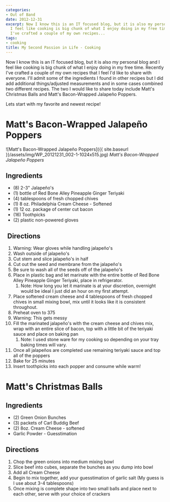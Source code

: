 ```yaml
---
categories:
- Out of Band
date: 2012-12-31
excerpt: Now I know this is an IT focused blog, but it is also my personal blog and
  I feel like cooking is big chunk of what I enjoy doing in my free time. Recently
  I've crafted a couple of my own recipes...
tags:
- cooking
title: My Second Passion in Life - Cooking
---
```


Now I know this is an IT focused blog, but it is also my personal blog and I feel like cooking is big chunk of what I enjoy doing in my free time. Recently I've crafted a couple of my own recipes that I feel I'd like to share with everyone. I'll admit some of the ingredients I found in other recipes but I did add additional things/adjusted measurements and in some cases combined two different recipes. The two I would like to share today include Matt's Christmas Balls and Matt's Bacon-Wrapped Jalapeño Poppers.

Lets start with my favorite and newest recipe!

# Matt's Bacon-Wrapped Jalapeño Poppers

![Matt's Bacon-Wrapped Jalapeño Poppers]({{ site.baseurl }}/assets/img/WP_20121231_002-1-1024x515.jpg)
*Matt's Bacon-Wrapped Jalapeño Poppers*

## Ingredients

- (8) 2-3" Jalapeño's
- (1) bottle of Red Bone Alley Pineapple Ginger Teriyaki
- (4) tablespoons of fresh chopped chives
- (1) 8 oz. Philadelphia Cream Cheese - Softened
- (1) 12 oz. package of center cut bacon
- (16) Toothpicks
- (2) plastic non-powered gloves

##  Directions

1. Warning: Wear gloves while handling jalapeño's
2. Wash outside of jalapeño's
3. Cut stem and slice jalapeño's in half
4. Cut out the seed and membrane from the jalapeño's
5. Be sure to wash all of the seeds off of the jalapeño's
6. Place in plastic bag and let marinate with the entire bottle of Red Bone Alley Pineapple Ginger Teriyaki, place in refrigerator.
    1. Note: How long you let it marinate is at your discretion, overnight would be ideal I just did an hour on my first attempt.
7. Place softened cream cheese and 4 tablespoons of fresh chopped chives in small mixing bowl, mix until it looks like it is consistent throughout.
8. Preheat oven to 375
9. Warning: This gets messy
10. Fill the marinated jalapeño's with the cream cheese and chives mix, wrap with an entire slice of bacon, top with a little bit of the teriyaki sauce and place on baking pan
    1. Note: I used stone ware for my cooking so depending on your tray baking times will vary.
11. Once all jalapeños are completed use remaining teriyaki sauce and top all of the poppers
12. Bake for 25 minutes
13. Insert toothpicks into each popper and consume while warm!

# Matt's Christmas Balls

## Ingredients

- (2) Green Onion Bunches
- (3) packets of Carl Buddig Beef
- (2) 8oz. Cream Cheese - softened
- Garlic Powder - Guesstimation

## Directions

1. Chop the green onions into medium mixing bowl
2. Slice beef into cubes, separate the bunches as you dump into bowl
3. Add all Cream Cheese
4. Begin to mix together, add your guesstimation of garlic salt (My guess is I use about 3-4 tablespoons)
5. Once mixing is complete shape into two small balls and place next to each other, serve with your choice of crackers